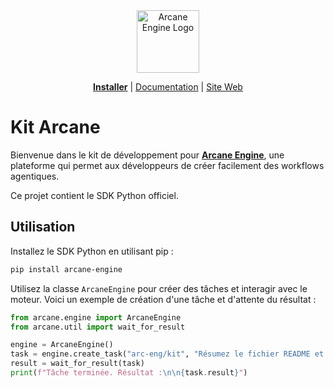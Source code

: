 <div align="center">
<img src="https://avatars.githubusercontent.com/ml/17635?s=140&v=" width="100" alt="Arcane Engine Logo">
</div>

<p align="center">
  <a href="https://github.com/apps/arcane-engine/installations/new"><b>Installer</b></a> |
  <a href="https://docs.arcane.engineer">Documentation</a> |
  <a href="https://arcane.engineer/">Site Web</a>
</p>

# Kit Arcane

Bienvenue dans le kit de développement pour **[Arcane Engine](https://arcane.engineer/engine)**, une plateforme qui permet aux développeurs de créer facilement des workflows agentiques.

Ce projet contient le SDK Python officiel.

## Utilisation

Installez le SDK Python en utilisant pip :

```bash
pip install arcane-engine
```

Utilisez la classe `ArcaneEngine` pour créer des tâches et interagir avec le moteur. Voici un exemple de création d'une tâche et d'attente du résultat :

```python
from arcane.engine import ArcaneEngine
from arcane.util import wait_for_result

engine = ArcaneEngine()
task = engine.create_task("arc-eng/kit", "Résumez le fichier README et créez une issue Github avec le résultat.")
result = wait_for_result(task)
print(f"Tâche terminée. Résultat :\n\n{task.result}")
```
